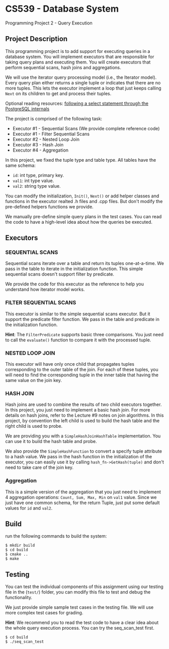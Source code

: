 # CS539 - Database System

Programming Project 2 - Query Execution

## Project Description

This programming project is to add support for executing queries in a database system. You will implement executors that are responsible for taking query plans and executing them. You will create executors that perform sequential scans, hash joins and aggregations.

We will use the iterator query processing model (i.e., the Iterator model). Every query plan either returns a single tuple or indicates that there are no more tuples. This lets the executor implement a loop that just keeps calling `Next` on its children to get and process their tuples.

Optional reading resources: [following a select statement through the PostgreSQL internals](https://patshaughnessy.net/2014/10/13/following-a-select-statement-through-postgres-internals)

The project is comprised of the following task:

- Executor #1 - Sequential Scans (We provide complete reference code)
- Executor #1 - Filter Sequential Scans
- Executor #2 - Nested Loop Join
- Executor #3 - Hash Join
- Executor #4 - Aggregation

In this project, we fixed the tuple type and table type. All tables have the same schema: 
  - `id`: int type, primary key.
  - `val1`: int type value.
  - `val2`: string type value.

You can modify the initialization, `Init()`, `Next()` or add helper classes and functions in the executor realted .h files and .cpp files. But don't modify the pre-defined helpers functions we provide.

We manually pre-define simple query plans in the test cases. You can read the code to have a high-level idea about how the queries be executed.

## Executors

### SEQUENTIAL SCANS

Sequential scans iterate over a table and return its tuples one-at-a-time. We pass in the table to iterate in the initialization function. This simple sequential scans doesn't support filter by predicate.

We provide the code for this executor as the reference to help you understand how iterator model works.

### FILTER SEQUENTIAL SCANS

This executor is similar to the simple sequential scans executor. But it support the predicate filter function. We pass in the table and predicate in the initialization function.

**Hint**: The `FilterPredicate` supports basic three comparisons. You just need to call the `evaluate()` function to compare it with the processed tuple.

### NESTED LOOP JOIN

This executor will have only once child that propagates tuples corresponding to the outer table of the join. For each of these tuples, you will need to find the corresponding tuple in the inner table that having the same value on the join key.

### HASH JOIN

Hash joins are used to combine the results of two child executors together. In this project, you just need to implement a basic hash join. For more details on hash joins, refer to the Lecture #9 notes on join algorithms. In this project, by convention the left child is used to build the hash table and the right child is used to probe.

We are providing you with a `SimpleHashJoinHashTable` implementation. You can use it to build the hash table and probe.

We also provide the `SimpleHashFunction` to convert a specify tuple attribute to a hash value. We pass in the hash function in the initialization of the executor, you can easily use it by calling `hash_fn->GetHash(tuple)` and don't need to take care of the join key.

### Aggregation

This is a simple version of the aggregation that you just need to implement 4 aggregation operations: `Count, Sum, Max, Min` on `val1` value. Since we just have one common schema, for the return Tuple, just put some default values for `id` and `val2`.

## Build

run the following commands to build the system:

```
$ mkdir build
$ cd build
$ cmake ..
$ make
```


## Testing

You can test the individual components of this assignment using our testing file in the (`test/`) folder, you can modify this file to test and debug the functionality.

We just provide simple sample test cases in the testing file. We will use more complex test cases for grading.

**Hint**: We recommend you to read the test code to have a clear idea about the whole query execution process. You can try the seq_scan_test first.

```
$ cd build
$ ./seq_scan_test
```
